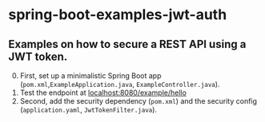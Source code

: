 # spring-boot-examples-jwt-auth

## Examples on how to secure a REST API using a JWT token.

0. First, set up a minimalistic Spring Boot app (`pom.xml`,`ExampleApplication.java`, `ExampleController.java`).
1. Test the endpoint at [localhost:8080/example/hello](localhost:8080/example/hello)
2. Second, add the security dependency (`pom.xml`) and the security config (`application.yaml`, `JwtTokenFilter.java`).
